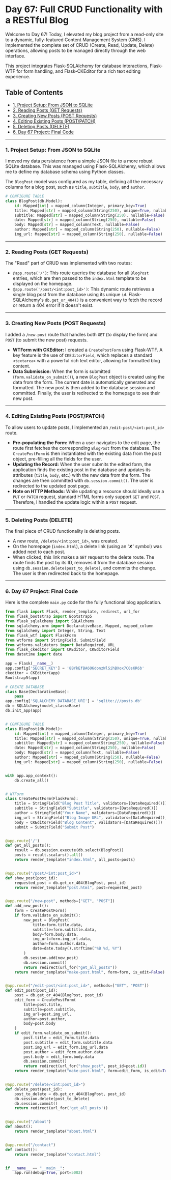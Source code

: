 # Day 67: Full CRUD Functionality with a RESTful Blog

Welcome to Day 67! Today, I elevated my blog project from a read-only site to a dynamic, fully-featured Content Management System (CMS). I implemented the complete set of CRUD (Create, Read, Update, Delete) operations, allowing posts to be managed directly through the web interface.

This project integrates Flask-SQLAlchemy for database interactions, Flask-WTF for form handling, and Flask-CKEditor for a rich text editing experience.

## Table of Contents
- [1. Project Setup: From JSON to SQLite](#1-project-setup-from-json-to-sqlite)
- [2. Reading Posts (GET Requests)](#2-reading-posts-get-requests)
- [3. Creating New Posts (POST Requests)](#3-creating-new-posts-post-requests)
- [4. Editing Existing Posts (POST/PATCH)](#4-editing-existing-posts-postpatch)
- [5. Deleting Posts (DELETE)](#5-deleting-posts-delete)
- [6. Day 67 Project: Final Code](#6-day-67-project-final-code)

---

### 1. Project Setup: From JSON to SQLite
I moved my data persistence from a simple JSON file to a more robust SQLite database. This was managed using Flask-SQLAlchemy, which allows me to define my database schema using Python classes.

The `BlogPost` model was configured as my table, defining all the necessary columns for a blog post, such as `title`, `subtitle`, `body`, and `author`.

```python
# CONFIGURE TABLE
class BlogPost(db.Model):
    id: Mapped[int] = mapped_column(Integer, primary_key=True)
    title: Mapped[str] = mapped_column(String(250), unique=True, nullable=False)
    subtitle: Mapped[str] = mapped_column(String(250), nullable=False)
    date: Mapped[str] = mapped_column(String(250), nullable=False)
    body: Mapped[str] = mapped_column(Text, nullable=False)
    author: Mapped[str] = mapped_column(String(250), nullable=False)
    img_url: Mapped[str] = mapped_column(String(250), nullable=False)
```

---

### 2. Reading Posts (GET Requests)
The "Read" part of CRUD was implemented with two routes:
-   `@app.route('/')`: This route queries the database for all `BlogPost` entries, which are then passed to the `index.html` template to be displayed on the homepage.
-   `@app.route('/post/<int:post_id>')`: This dynamic route retrieves a single blog post from the database using its unique `id`. Flask-SQLAlchemy's `db.get_or_404()` is a convenient way to fetch the record or return a 404 error if it doesn't exist.

---

### 3. Creating New Posts (POST Requests)
I added a `/new-post` route that handles both `GET` (to display the form) and `POST` (to submit the new post) requests.

-   **WTForm with CKEditor:** I created a `CreatePostForm` using Flask-WTF. A key feature is the use of `CKEditorField`, which replaces a standard `<textarea>` with a powerful rich text editor, allowing for formatted blog content.
-   **Data Submission:** When the form is submitted (`form.validate_on_submit()`), a new `BlogPost` object is created using the data from the form. The current date is automatically generated and formatted. The new post is then added to the database session and committed. Finally, the user is redirected to the homepage to see their new post.

---

### 4. Editing Existing Posts (POST/PATCH)
To allow users to update posts, I implemented an `/edit-post/<int:post_id>` route.

-   **Pre-populating the Form:** When a user navigates to the edit page, the route first fetches the corresponding `BlogPost` from the database. The `CreatePostForm` is then instantiated with the existing data from the post object, pre-filling all the fields for the user.
-   **Updating the Record:** When the user submits the edited form, the application finds the existing post in the database and updates its attributes (`title`, `body`, etc.) with the new data from the form. The changes are then committed with `db.session.commit()`. The user is redirected to the updated post page.
-   **Note on HTTP Methods:** While updating a resource should ideally use a `PUT` or `PATCH` request, standard HTML forms only support `GET` and `POST`. Therefore, I handled the update logic within a `POST` request.

---

### 5. Deleting Posts (DELETE)
The final piece of CRUD functionality is deleting posts.

-   A new route, `/delete/<int:post_id>`, was created.
-   On the homepage (`index.html`), a delete link (using an '✘' symbol) was added next to each post.
-   When clicked, this link makes a `GET` request to the delete route. The route finds the post by its ID, removes it from the database session using `db.session.delete(post_to_delete)`, and commits the change. The user is then redirected back to the homepage.

---

### 6. Day 67 Project: Final Code
Here is the complete `main.py` code for the fully functional blog application.

```python
from flask import Flask, render_template, redirect, url_for
from flask_bootstrap import Bootstrap5
from flask_sqlalchemy import SQLAlchemy
from sqlalchemy.orm import DeclarativeBase, Mapped, mapped_column
from sqlalchemy import Integer, String, Text
from flask_wtf import FlaskForm
from wtforms import StringField, SubmitField
from wtforms.validators import DataRequired, URL
from flask_ckeditor import CKEditor, CKEditorField
from datetime import date

app = Flask(__name__)
app.config['SECRET_KEY'] = '8BYkEfBA6O6donzWlSihBXox7C0sKR6b'
ckeditor = CKEditor(app)
Bootstrap5(app)

# CREATE DATABASE
class Base(DeclarativeBase):
    pass
app.config['SQLALCHEMY_DATABASE_URI'] = 'sqlite:///posts.db'
db = SQLAlchemy(model_class=Base)
db.init_app(app)


# CONFIGURE TABLE
class BlogPost(db.Model):
    id: Mapped[int] = mapped_column(Integer, primary_key=True)
    title: Mapped[str] = mapped_column(String(250), unique=True, nullable=False)
    subtitle: Mapped[str] = mapped_column(String(250), nullable=False)
    date: Mapped[str] = mapped_column(String(250), nullable=False)
    body: Mapped[str] = mapped_column(Text, nullable=False)
    author: Mapped[str] = mapped_column(String(250), nullable=False)
    img_url: Mapped[str] = mapped_column(String(250), nullable=False)


with app.app_context():
    db.create_all()


# WTForm
class CreatePostForm(FlaskForm):
    title = StringField("Blog Post Title", validators=[DataRequired()])
    subtitle = StringField("Subtitle", validators=[DataRequired()])
    author = StringField("Your Name", validators=[DataRequired()])
    img_url = StringField("Blog Image URL", validators=[DataRequired(), URL()])
    body = CKEditorField("Blog Content", validators=[DataRequired()])
    submit = SubmitField("Submit Post")


@app.route('/')
def get_all_posts():
    result = db.session.execute(db.select(BlogPost))
    posts = result.scalars().all()
    return render_template("index.html", all_posts=posts)


@app.route("/post/<int:post_id>")
def show_post(post_id):
    requested_post = db.get_or_404(BlogPost, post_id)
    return render_template("post.html", post=requested_post)


@app.route("/new-post", methods=["GET", "POST"])
def add_new_post():
    form = CreatePostForm()
    if form.validate_on_submit():
        new_post = BlogPost(
            title=form.title.data,
            subtitle=form.subtitle.data,
            body=form.body.data,
            img_url=form.img_url.data,
            author=form.author.data,
            date=date.today().strftime("%B %d, %Y")
        )
        db.session.add(new_post)
        db.session.commit()
        return redirect(url_for("get_all_posts"))
    return render_template("make-post.html", form=form, is_edit=False)


@app.route("/edit-post/<int:post_id>", methods=["GET", "POST"])
def edit_post(post_id):
    post = db.get_or_404(BlogPost, post_id)
    edit_form = CreatePostForm(
        title=post.title,
        subtitle=post.subtitle,
        img_url=post.img_url,
        author=post.author,
        body=post.body
    )
    if edit_form.validate_on_submit():
        post.title = edit_form.title.data
        post.subtitle = edit_form.subtitle.data
        post.img_url = edit_form.img_url.data
        post.author = edit_form.author.data
        post.body = edit_form.body.data
        db.session.commit()
        return redirect(url_for("show_post", post_id=post.id))
    return render_template("make-post.html", form=edit_form, is_edit=True)


@app.route("/delete/<int:post_id>")
def delete_post(post_id):
    post_to_delete = db.get_or_404(BlogPost, post_id)
    db.session.delete(post_to_delete)
    db.session.commit()
    return redirect(url_for('get_all_posts'))


@app.route("/about")
def about():
    return render_template("about.html")


@app.route("/contact")
def contact():
    return render_template("contact.html")


if __name__ == "__main__":
    app.run(debug=True, port=5002)

```